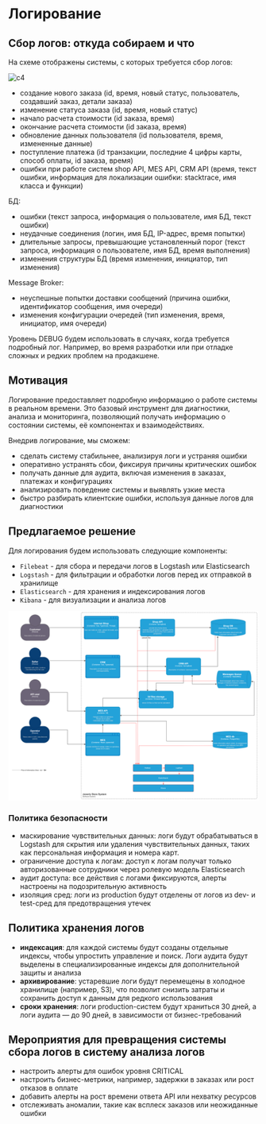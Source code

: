 ﻿# Логирование

## Сбор логов: откуда собираем и что 

На схеме отображены системы, с которых требуется сбор логов:

![c4](resources/jewerly_c4_jewerly_c4_withlogs.png)


* создание нового заказа (id, время, новый статус, пользователь, создавший заказ, детали заказа)
* изменение статуса заказа (id, время, новый статус)
* начало расчета стоимости (id заказа, время)
* окончание расчета стоимости (id заказа, время)
* обновление данных пользователя (id пользователя, время, измененные данные)
* поступление платежа (id транзакции, последние 4 цифры карты, способ оплаты, id заказа, время)
* ошибки при работе систем shop API, MES API, CRM API (время, текст ошибки, информация для локализации ошибки: stacktrace, имя класса и функции)

БД:
* ошибки (текст запроса, информация о пользователе, имя БД, текст ошибки)
* неудачные соединения (логин, имя БД, IP-адрес, время попытки)
* длительные запросы, превышающие установленный порог (текст запроса, информация о пользователе, имя БД, время выполнения)
* изменения структуры БД (время изменения, инициатор, тип изменения)

Message Broker:
* неуспешные попытки доставки сообщений (причина ошибки, идентификатор сообщения, имя очереди)
* изменения конфигурации очередей (тип изменения, время, инициатор, имя очереди)

Уровень DEBUG будем использовать в случаях, когда требуется подробный лог. Например, во время разработки или при отладке сложных и редких проблем на продакшене. 


## Мотивация

Логирование предоставляет подробную информацию о работе системы в реальном времени. Это базовый инструмент для диагностики, анализа и мониторинга, позволяющий получать информацию о состоянии системы, её компонентах и взаимодействиях.

Внедрив логирование, мы сможем:

* сделать систему стабильнее, анализируя логи и устраняя ошибки
* оперативно устранять сбои, фиксируя причины критических ошибок
* получать данные для аудита, включая изменения в заказах, платежах и конфигурациях
* анализировать поведение системы и выявлять узкие места
* быстро разбирать клиентские ошибки, используя данные логов для диагностики


## Предлагаемое решение

Для логирования будем использовать следующие компоненты:

* `Filebeat` - для сбора и передачи логов в Logstash или Elasticsearch
* `Logstash` - для фильтрации и обработки логов перед их отправкой в хранилище
* `Elasticsearch` - для хранения и индексирования логов
* `Kibana` - для визуализации и анализа логов

![c4](resources/jewerly_c4_withlogs_tech.png)

### Политика безопасности

* маскирование чувствительных данных: логи будут обрабатываться в Logstash для скрытия или удаления чувствительных данных, таких как персональная информация и номера карт.
* ограничение доступа к логам: доступ к логам получат только авторизованные сотрудники через ролевую модель Elasticsearch
* аудит доступа: все действия с логами фиксируются, алерты настроены на подозрительную активность
* изоляция сред: логи из production будут отделены от логов из dev- и test-сред для предотвращения утечек

## Политика хранения логов

* **индексация**: для каждой системы будут созданы отдельные индексы, чтобы упростить управление и поиск. Логи аудита будут выделены в специализированные индексы для дополнительной защиты и анализа
* **архивирование**: устаревшие логи будут перемещены в холодное хранилище (например, S3), что позволит снизить затраты и сохранить доступ к данным для редкого использования
* **сроки хранения**: логи production-систем будут храниться 30 дней, а логи аудита — до 90 дней, в зависимости от бизнес-требований

## Мероприятия для превращения системы сбора логов в систему анализа логов

* настроить алерты для ошибок уровня CRITICAL
* настроить бизнес-метрики, например, задержки в заказах или рост отказов в оплате
* добавить алерты на рост времени ответа API или нехватку ресурсов
* отслеживать аномалии, такие как всплеск заказов или неожиданные ошибки